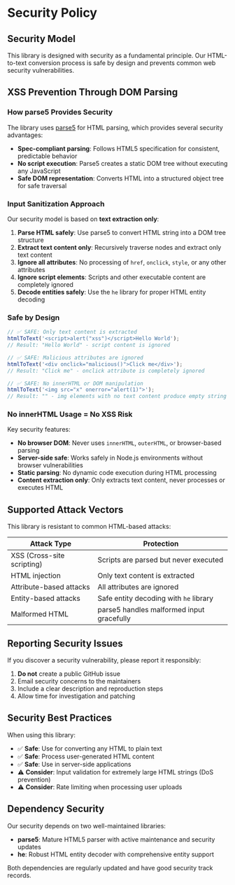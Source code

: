 # Security Policy

## Security Model

This library is designed with security as a fundamental principle. Our HTML-to-text conversion process is safe by design and prevents common web security vulnerabilities.

## XSS Prevention Through DOM Parsing

### How parse5 Provides Security

The library uses [parse5](https://github.com/inikulin/parse5) for HTML parsing, which provides several security advantages:

- **Spec-compliant parsing**: Follows HTML5 specification for consistent, predictable behavior
- **No script execution**: Parse5 creates a static DOM tree without executing any JavaScript
- **Safe DOM representation**: Converts HTML into a structured object tree for safe traversal

### Input Sanitization Approach

Our security model is based on **text extraction only**:

1. **Parse HTML safely**: Use parse5 to convert HTML string into a DOM tree structure
2. **Extract text content only**: Recursively traverse nodes and extract only text content
3. **Ignore all attributes**: No processing of `href`, `onclick`, `style`, or any other attributes
4. **Ignore script elements**: Scripts and other executable content are completely ignored
5. **Decode entities safely**: Use the `he` library for proper HTML entity decoding

### Safe by Design

```typescript
// ✅ SAFE: Only text content is extracted
htmlToText('<script>alert("xss")</script>Hello World');
// Result: "Hello World" - script content is ignored

// ✅ SAFE: Malicious attributes are ignored
htmlToText('<div onclick="malicious()">Click me</div>');
// Result: "Click me" - onclick attribute is completely ignored

// ✅ SAFE: No innerHTML or DOM manipulation
htmlToText('<img src="x" onerror="alert(1)">');
// Result: "" - img elements with no text content produce empty string
```

### No innerHTML Usage = No XSS Risk

Key security features:

- **No browser DOM**: Never uses `innerHTML`, `outerHTML`, or browser-based parsing
- **Server-side safe**: Works safely in Node.js environments without browser vulnerabilities
- **Static parsing**: No dynamic code execution during HTML processing
- **Content extraction only**: Only extracts text content, never processes or executes HTML

## Supported Attack Vectors

This library is resistant to common HTML-based attacks:

| Attack Type                | Protection                                |
| -------------------------- | ----------------------------------------- |
| XSS (Cross-site scripting) | Scripts are parsed but never executed     |
| HTML injection             | Only text content is extracted            |
| Attribute-based attacks    | All attributes are ignored                |
| Entity-based attacks       | Safe entity decoding with `he` library    |
| Malformed HTML             | parse5 handles malformed input gracefully |

## Reporting Security Issues

If you discover a security vulnerability, please report it responsibly:

1. **Do not** create a public GitHub issue
2. Email security concerns to the maintainers
3. Include a clear description and reproduction steps
4. Allow time for investigation and patching

## Security Best Practices

When using this library:

- ✅ **Safe**: Use for converting any HTML to plain text
- ✅ **Safe**: Process user-generated HTML content
- ✅ **Safe**: Use in server-side applications
- ⚠️ **Consider**: Input validation for extremely large HTML strings (DoS prevention)
- ⚠️ **Consider**: Rate limiting when processing user uploads

## Dependency Security

Our security depends on two well-maintained libraries:

- **parse5**: Mature HTML5 parser with active maintenance and security updates
- **he**: Robust HTML entity decoder with comprehensive entity support

Both dependencies are regularly updated and have good security track records.
